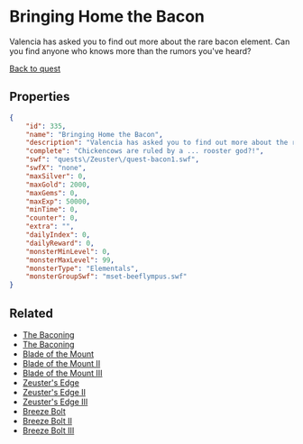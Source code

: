 # Bringing Home the Bacon

Valencia has asked you to find out more about the rare bacon element. Can you find anyone who knows more than the rumors you've heard?

[Back to quest](../quests.md)

## Properties

```json
{
    "id": 335,
    "name": "Bringing Home the Bacon",
    "description": "Valencia has asked you to find out more about the rare bacon element. Can you find anyone who knows more than the rumors you've heard?",
    "complete": "Chickencows are ruled by a ... rooster god?!",
    "swf": "quests\/Zeuster\/quest-bacon1.swf",
    "swfX": "none",
    "maxSilver": 0,
    "maxGold": 2000,
    "maxGems": 0,
    "maxExp": 50000,
    "minTime": 0,
    "counter": 0,
    "extra": "",
    "dailyIndex": 0,
    "dailyReward": 0,
    "monsterMinLevel": 0,
    "monsterMaxLevel": 99,
    "monsterType": "Elementals",
    "monsterGroupSwf": "mset-beeflympus.swf"
}
```

## Related

- [The Baconing](../items/2175-the-baconing.md)
- [The Baconing](../items/2177-the-baconing.md)
- [Blade of the Mount](../items/2178-blade-of-the-mount.md)
- [Blade of the Mount II](../items/2179-blade-of-the-mount-ii.md)
- [Blade of the Mount III](../items/2180-blade-of-the-mount-iii.md)
- [Zeuster's Edge](../items/2181-zeuster-s-edge.md)
- [Zeuster's Edge II](../items/2182-zeuster-s-edge-ii.md)
- [Zeuster's Edge III](../items/2183-zeuster-s-edge-iii.md)
- [Breeze Bolt](../items/2184-breeze-bolt.md)
- [Breeze Bolt II](../items/2185-breeze-bolt-ii.md)
- [Breeze Bolt III](../items/2186-breeze-bolt-iii.md)


